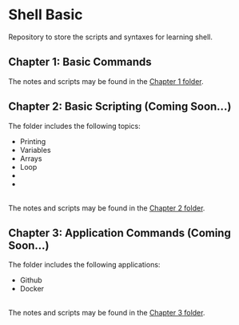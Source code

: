 # Shell Basic
Repository to store the scripts and syntaxes for learning shell. 

## Chapter 1: Basic Commands
The notes and scripts may be found in the <a href="https://github.com/jacquessham/shell_basic/tree/main/ch1">Chapter 1 folder</a>.

## Chapter 2: Basic Scripting (Coming Soon...)
The folder includes the following topics:
<ul>
	<li>Printing</li>
	<li>Variables</li>
	<li>Arrays</li>
	<li>Loop</li>
	<li></li>
	<li></li>
</ul>
<br>
The notes and scripts may be found in the <a href="https://github.com/jacquessham/shell_basic/tree/main/ch2">Chapter 2 folder</a>.

## Chapter 3: Application Commands (Coming Soon...)
The folder includes the following applications:
<ul>
	<li>Github</li>
	<li>Docker</li>
</ul>
<br>
The notes and scripts may be found in the <a href="https://github.com/jacquessham/shell_basic/tree/main/ch3">Chapter 3 folder</a>.